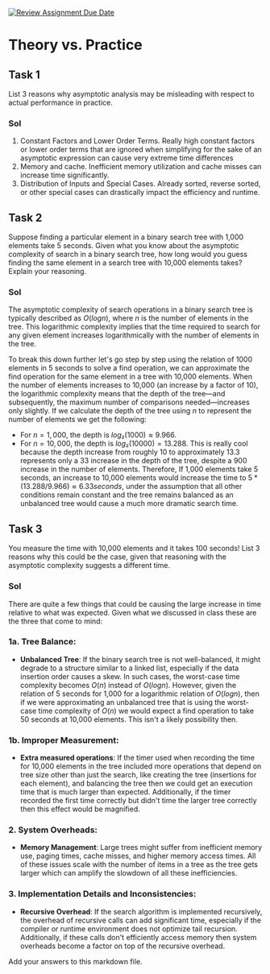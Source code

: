 [![Review Assignment Due Date](https://classroom.github.com/assets/deadline-readme-button-24ddc0f5d75046c5622901739e7c5dd533143b0c8e959d652212380cedb1ea36.svg)](https://classroom.github.com/a/FgMJElkj)
# Theory vs. Practice
## Task 1
List 3 reasons why asymptotic analysis may be misleading with respect to
  actual performance in practice.
### Sol
  1) Constant Factors and Lower Order Terms. Really high constant factors or lower order terms that are ignored when simplifying for the sake of an asymptotic expression can cause very extreme time differences
  2) Memory and cache. Inefficient memory utilization and cache misses can increase time significantly.
  3) Distribution of Inputs and Special Cases. Already sorted, reverse sorted, or other special cases can drastically impact the efficiency and runtime.
     
## Task 2

Suppose finding a particular element in a binary search tree with 1,000
elements take 5 seconds. Given what you know about the asymptotic complexity
of search in a binary search tree, how long would you guess finding the same
element in a search tree with 10,000 elements takes? Explain your reasoning.

### Sol
The asymptotic complexity of search operations in a binary search tree is typically described as $O(log n)$, where $n$ is the number of elements in the tree. This logarithmic complexity implies that the time required to search for any given element increases logarithmically with the number of elements in the tree. 

To break this down further let's go step by step using the relation of 1000 elements in 5 seconds to solve a find operation, we can approximate the find operation for the same element in a tree with 10,000 elements. When the number of elements increases to 10,000 (an increase by a factor of 10), the logarithmic complexity means that the depth of the tree—and subsequently, the maximum number of comparisons needed—increases only slightly. If we calculate the depth of the tree using $n$ to represent the number of elements we get the following:
- For $n = 1,000$, the depth is $log₂(1000) ≈ 9.966$.
- For $n = 10,000$, the depth is $log₂(10000) = 13.288$.
This is really cool because the depth increase from  roughly 10 to approximately 13.3 represents only a $33%$ increase in the depth of the tree, despite a $900%$ increase in the number of elements.
Therefore, If 1,000 elements take 5 seconds, an increase to 10,000 elements would increase the time to $5 * (13.288/9.966) ≈ 6.33 seconds$, under the assumption that all other conditions remain constant and the tree remains balanced as an unbalanced tree would cause a much more dramatic search time.

## Task 3
You measure the time with 10,000 elements and it takes 100 seconds! List 3 reasons why this could be the case, given that reasoning with the asymptotic complexity suggests a different time.

### Sol
There are quite a few things that could be causing the large increase in time relative to what was expected. Given what we discussed in class these are the three that come to mind:

### 1a. **Tree Balance**:
- **Unbalanced Tree**: If the binary search tree is not well-balanced, it might degrade to a structure similar to a linked list, especially if the data insertion order causes a skew. In such cases, the worst-case time complexity becomes $O(n)$ instead of $O(log n)$. However, given the relation of 5 seconds for 1,000  for a logarithmic relation of $O(log n)$, then if we were approximating an unbalanced tree that is using the worst-case time complexity of $O(n)$ we would expect a find operation to take 50 seconds at 10,000 elements. This isn't a likely possibility then.

### 1b. **Improper Measurement**:
- **Extra measured operations**: If the timer used when recording the time for 10,000 elements in the tree included more operations that depend on tree size other than just the search, like creating the tree (insertions for each element), and balancing the tree then we could get an execution time that is much larger than expected. Additionally, if the timer recorded the first time correctly but didn't time the larger tree correctly then this effect would be magnified.

### 2. **System Overheads**:
- **Memory Management**: Large trees might suffer from inefficient memory use, paging times, cache misses, and higher memory access times. All of these issues scale with the number of items in a tree as the tree gets larger which can amplify the slowdown of all these inefficiencies.

### 3. **Implementation Details and Inconsistencies**:
- **Recursive Overhead**: If the search algorithm is implemented recursively, the overhead of recursive calls can add significant time, especially if the compiler or runtime environment does not optimize tail recursion. Additionally, if these calls don't efficiently access memory then system overheads become a factor on top of the recursive overhead.

Add your answers to this markdown file.
